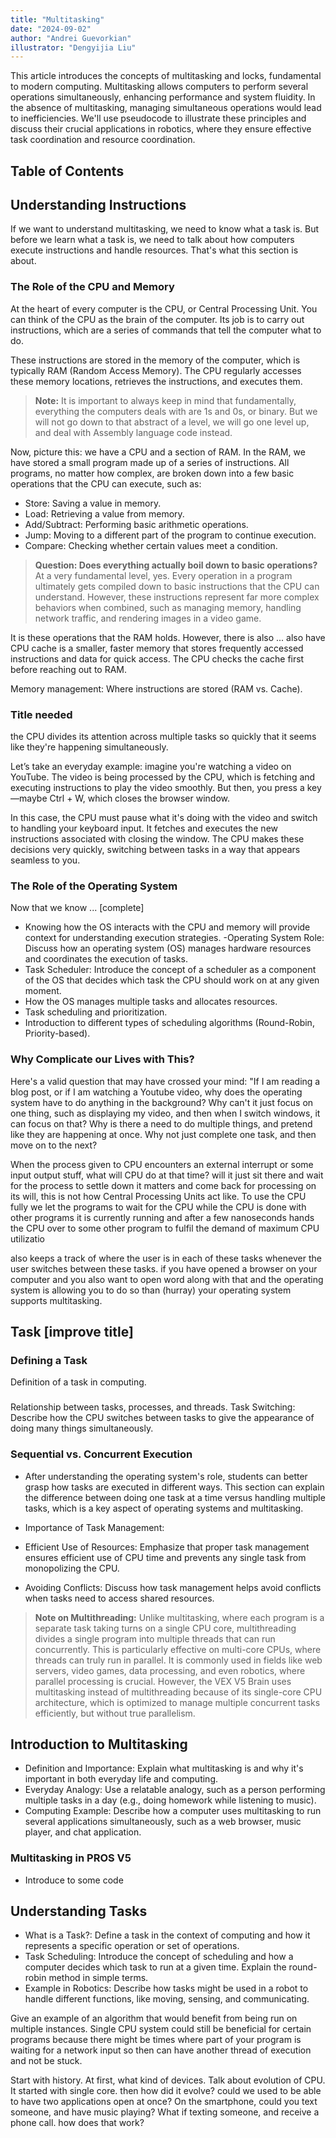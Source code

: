 ```yaml
---
title: "Multitasking"
date: "2024-09-02"
author: "Andrei Guevorkian"
illustrator: "Dengyijia Liu"
---
```


This article introduces the concepts of multitasking and locks, fundamental to modern computing. Multitasking allows computers to perform several operations simultaneously, enhancing performance and system fluidity. In the absence of multitasking, managing simultaneous operations would lead to inefficiencies. We'll use pseudocode to illustrate these principles and discuss their crucial applications in robotics, where they ensure effective task coordination and resource coordination.

## Table of Contents

## Understanding Instructions

If we want to understand multitasking, we need to know what a task is. But before we learn what a task is, we need to talk about how computers execute instructions and handle resources. That's what this section is about.

### The Role of the CPU and Memory

At the heart of every computer is the CPU, or Central Processing Unit. You can think of the CPU as the brain of the computer. Its job is to carry out instructions, which are a series of commands that tell the computer what to do.

These instructions are stored in the memory of the computer, which is typically RAM (Random Access Memory). The CPU regularly accesses these memory locations, retrieves the instructions, and executes them.

> **Note:** It is important to always keep in mind that fundamentally, everything the computers deals with are 1s and 0s, or binary. But we will not go down to that abstract of a level, we will go one level up, and deal with Assembly language code instead.

Now, picture this: we have a CPU and a section of RAM. In the RAM, we have stored a small program made up of a series of instructions. All programs, no matter how complex, are broken down into a few basic operations that the CPU can execute, such as:

- Store: Saving a value in memory.
- Load: Retrieving a value from memory.
- Add/Subtract: Performing basic arithmetic operations.
- Jump: Moving to a different part of the program to continue execution.
- Compare: Checking whether certain values meet a condition.

> **Question: Does everything actually boil down to basic operations?**
At a very fundamental level, yes. Every operation in a program ultimately gets compiled down to basic instructions that the CPU can understand. However, these instructions represent far more complex behaviors when combined, such as managing memory, handling network traffic, and rendering images in a video game.

It is these operations that the RAM holds. However, there is also ... also have CPU cache is a smaller, faster memory that stores frequently accessed instructions and data for quick access. The CPU checks the cache first before reaching out to RAM.

Memory management: Where instructions are stored (RAM vs. Cache).

### Title needed

the CPU divides its attention across multiple tasks so quickly that it seems like they're happening simultaneously.

Let’s take an everyday example: imagine you're watching a video on YouTube. The video is being processed by the CPU, which is fetching and executing instructions to play the video smoothly. But then, you press a key—maybe Ctrl + W, which closes the browser window.

In this case, the CPU must pause what it's doing with the video and switch to handling your keyboard input. It fetches and executes the new instructions associated with closing the window. The CPU makes these decisions very quickly, switching between tasks in a way that appears seamless to you.

### The Role of the Operating System

Now that we know ... [complete]

- Knowing how the OS interacts with the CPU and memory will provide context for understanding execution strategies.
-Operating System Role: Discuss how an operating system (OS) manages hardware resources and coordinates the execution of tasks.
- Task Scheduler: Introduce the concept of a scheduler as a component of the OS that decides which task the CPU should work on at any given moment.
- How the OS manages multiple tasks and allocates resources.
- Task scheduling and prioritization.
- Introduction to different types of scheduling algorithms (Round-Robin, Priority-based).

### Why Complicate our Lives with This?

Here's a valid question that may have crossed your mind: "If I am reading a blog post, or if I am watching a Youtube video, why does the operating system have to do anything in the background? Why can't it just focus on one thing, such as displaying my video, and then when I switch windows, it can focus on that? Why is there a need to do multiple things, and pretend like they are happening at once. Why not just complete one task, and then move on to the next?

When the process given to CPU encounters an external interrupt or some input output stuff, what will CPU do at that time? will it just sit there and wait for the process to settle down it matters and come back for processing on its will, this is not how Central Processing Units act like. To use the CPU fully we let the programs to wait for the CPU while the CPU is done with other programs it is currently running and after a few nanoseconds hands the CPU over to some other program to fulfil the demand of maximum CPU utilizatio

also keeps a track of where the user is in each of these tasks whenever the user switches between these tasks. if you have opened a browser on your computer and you also want to open word along with that and the operating system is allowing you to do so than (hurray) your operating system supports multitasking.

## Task [improve title]

### Defining a Task

Definition of a task in computing.

###

Relationship between tasks, processes, and threads.
Task Switching: Describe how the CPU switches between tasks to give the appearance of doing many things simultaneously.

### Sequential vs. Concurrent Execution

- After understanding the operating system's role, students can better grasp how tasks are executed in different ways. This section can explain the difference between doing one task at a time versus handling multiple tasks, which is a key aspect of operating systems and multitasking.

- Importance of Task Management:
- Efficient Use of Resources: Emphasize that proper task management ensures efficient use of CPU time and prevents any single task from monopolizing the CPU.
- Avoiding Conflicts: Discuss how task management helps avoid conflicts when tasks need to access shared resources.

> **Note on Multithreading:** Unlike multitasking, where each program is a separate task taking turns on a single CPU core, multithreading divides a single program into multiple threads that can run concurrently. This is particularly effective on multi-core CPUs, where threads can truly run in parallel. It is commonly used in fields like web servers, video games, data processing, and even robotics, where parallel processing is crucial. However, the VEX V5 Brain uses multitasking instead of multithreading because of its single-core CPU architecture, which is optimized to manage multiple concurrent tasks efficiently, but without true parallelism.

## Introduction to Multitasking

- Definition and Importance: Explain what multitasking is and why it's important in both everyday life and computing.
- Everyday Analogy: Use a relatable analogy, such as a person performing multiple tasks in a day (e.g., doing homework while listening to music).
- Computing Example: Describe how a computer uses multitasking to run several applications simultaneously, such as a web browser, music player, and chat application.

### Multitasking in PROS V5

- Introduce to some code

## Understanding Tasks

- What is a Task?: Define a task in the context of computing and how it represents a specific operation or set of operations.
- Task Scheduling: Introduce the concept of scheduling and how a computer decides which task to run at a given time. Explain the round-robin method in simple terms.
- Example in Robotics: Describe how tasks might be used in a robot to handle different functions, like moving, sensing, and communicating.

Give an example of an algorithm that would benefit from being run on multiple instances.
Single CPU system could still be beneficial for certain programs because there might be times where part of your program is waiting for a network input so then can have another thread of execution and not be stuck.

Start with history. At first, what kind of devices. Talk about evolution of CPU. It started with single core. then how did it evolve? could we used to be able to have two applications open at once? On the smartphone, could you text someone, and have music playing? What if texting someone, and receive a phone call. how does that work?